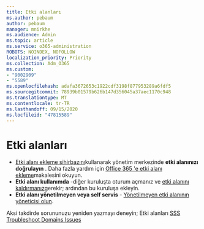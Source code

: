 ```yaml
---
title: Etki alanları
ms.author: pebaum
author: pebaum
manager: mnirkhe
ms.audience: Admin
ms.topic: article
ms.service: o365-administration
ROBOTS: NOINDEX, NOFOLLOW
localization_priority: Priority
ms.collection: Adm_O365
ms.custom:
- "9002909"
- "5589"
ms.openlocfilehash: adafa3672653c1922cdf3198f877953289a6fdf5
ms.sourcegitcommit: 78939b01579b626b147d356045a37aec1170c948
ms.translationtype: MT
ms.contentlocale: tr-TR
ms.lasthandoff: 09/15/2020
ms.locfileid: "47815589"
---
```

# <a name="domains"></a>Etki alanları

- [Etki alanı ekleme sihirbazını](https://admin.microsoft.com/Adminportal#/Domains/Wizard)kullanarak yönetim merkezinde **etki alanınızı doğrulayın** . Daha fazla yardım için [Office 365 'e etki alanı ekleme](https://docs.microsoft.com/microsoft-365/admin/setup/add-domain?view=o365-worldwide)makalesini okuyun.
- **Etki alanı kullanımda** -diğer kuruluşta oturum açmanız ve [etki alanını kaldırmanız](https://docs.microsoft.com/microsoft-365/admin/get-help-with-domains/remove-a-domain?view=o365-worldwide)gerekir; ardından bu kuruluşa ekleyin.
- **Etki alanı yönetilmeyen veya self servis**  -  [Yönetilmeyen etki alanının yöneticisi olun](https://docs.microsoft.com/azure/active-directory/users-groups-roles/domains-admin-takeover).

Aksi takdirde sorununuzu yeniden yazmayı deneyin; Etki alanları [SSS](https://docs.microsoft.com/microsoft-365/admin/setup/domains-faq?view=o365-worldwide) [Troubleshoot Domains Issues](https://docs.microsoft.com/microsoft-365/admin/get-help-with-domains/find-and-fix-issues?view=o365-worldwide)
